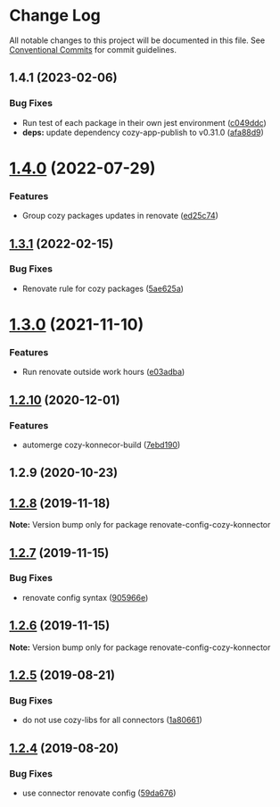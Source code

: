 # Change Log

All notable changes to this project will be documented in this file.
See [Conventional Commits](https://conventionalcommits.org) for commit guidelines.

## 1.4.1 (2023-02-06)


### Bug Fixes

* Run test of each package in their own jest environment ([c049ddc](https://github.com/konnectors/libs/commit/c049ddce49410baae0542a101951fdf93810a83e))
* **deps:** update dependency cozy-app-publish to v0.31.0 ([afa88d9](https://github.com/konnectors/libs/commit/afa88d9bf71df129968f933276ee32da4ac9ad08))





# [1.4.0](https://github.com/konnectors/libs/compare/renovate-config-cozy-konnector@1.3.1...renovate-config-cozy-konnector@1.4.0) (2022-07-29)


### Features

* Group cozy packages updates in renovate ([ed25c74](https://github.com/konnectors/libs/commit/ed25c74f21a83bbe41d5f5c423979df5c5286173))





## [1.3.1](https://github.com/konnectors/libs/compare/renovate-config-cozy-konnector@1.3.0...renovate-config-cozy-konnector@1.3.1) (2022-02-15)


### Bug Fixes

* Renovate rule for cozy packages ([5ae625a](https://github.com/konnectors/libs/commit/5ae625a8261e0b900cfec0c75f2795e38e7880f6))





# [1.3.0](https://github.com/konnectors/libs/compare/renovate-config-cozy-konnector@1.2.10...renovate-config-cozy-konnector@1.3.0) (2021-11-10)


### Features

* Run renovate outside work hours ([e03adba](https://github.com/konnectors/libs/commit/e03adbac6599d32440430c41b6cf97da0458b547))





## [1.2.10](https://github.com/konnectors/libs/compare/renovate-config-cozy-konnector@1.2.8...renovate-config-cozy-konnector@1.2.10) (2020-12-01)


### Features

* automerge cozy-konnecor-build ([7ebd190](https://github.com/konnectors/libs/commit/7ebd190c66623d5feffea539f5b9857445cc3788))



## 1.2.9 (2020-10-23)





## [1.2.8](https://github.com/konnectors/libs/compare/renovate-config-cozy-konnector@1.2.7...renovate-config-cozy-konnector@1.2.8) (2019-11-18)

**Note:** Version bump only for package renovate-config-cozy-konnector





## [1.2.7](https://github.com/konnectors/libs/compare/renovate-config-cozy-konnector@1.2.6...renovate-config-cozy-konnector@1.2.7) (2019-11-15)


### Bug Fixes

* renovate config syntax ([905966e](https://github.com/konnectors/libs/commit/905966e6e157be397f6118ed56b58be68a861d19))





## [1.2.6](https://github.com/konnectors/libs/compare/renovate-config-cozy-konnector@1.2.5...renovate-config-cozy-konnector@1.2.6) (2019-11-15)

**Note:** Version bump only for package renovate-config-cozy-konnector





## [1.2.5](https://github.com/konnectors/libs/compare/renovate-config-cozy-konnector@1.2.4...renovate-config-cozy-konnector@1.2.5) (2019-08-21)


### Bug Fixes

* do not use cozy-libs for all connectors ([1a80661](https://github.com/konnectors/libs/commit/1a80661))





## [1.2.4](https://github.com/konnectors/libs/compare/renovate-config-cozy-konnector@1.2.3...renovate-config-cozy-konnector@1.2.4) (2019-08-20)


### Bug Fixes

* use connector renovate config ([59da676](https://github.com/konnectors/libs/commit/59da676))
